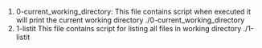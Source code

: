 1. 0-current_working_directory: This file contains script when executed it will print the current working directory
./0-current_working_directory
2. 1-listit This file contains script for listing all files in working directory
./1-listit
